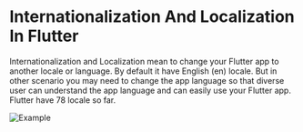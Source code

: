 # Internationalization And Localization In Flutter

Internationalization and Localization mean to change your Flutter app to another locale or language. By default it have English (en) locale. But in other scenario you may need to change the app language so that diverse user can understand the app language and can easily use your Flutter app. Flutter have 78 locale so far.

![Example](https://github.com/Internalization-Localization-in-Flutter/ex.gif)

